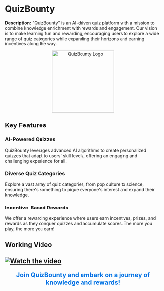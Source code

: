 # QuizBounty

**Description:** "QuizBounty" is an AI-driven quiz platform with a mission to combine knowledge enrichment with rewards and engagement. Our vision is to make learning fun and rewarding, encouraging users to explore a wide range of quiz categories while expanding their horizons and earning incentives along the way.

<div style="text-align:center;">
  <img src="URL_COPIED_FROM_GITHUB" alt="QuizBounty Logo" width="200" height="auto" style="max-width:100%;">
</div>

## Key Features

### AI-Powered Quizzes
QuizBounty leverages advanced AI algorithms to create personalized quizzes that adapt to users' skill levels, offering an engaging and challenging experience for all.

### Diverse Quiz Categories
Explore a vast array of quiz categories, from pop culture to science, ensuring there's something to pique everyone's interest and expand their knowledge.

### Incentive-Based Rewards
We offer a rewarding experience where users earn incentives, prizes, and rewards as they conquer quizzes and accumulate scores. The more you play, the more you earn!

## Working Video

[![Watch the video](https://img.youtube.com/vi/T-D1KVIuvjA/maxresdefault.jpg)](https://youtu.be/TXJKPOUbcx0)
---

<p style="text-align: center; color: #0074e4; font-size: 20px;"><b>Join QuizBounty and embark on a journey of knowledge and rewards!</b></p>
